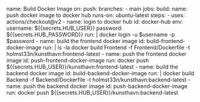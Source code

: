 name: Build Docker Image
on:
  push:
    branches:
      - main
jobs:
  build:
    name: push docker image to docker hub
    runs-on: ubuntu-latest
    steps:
      - uses: actions/checkout@v2
      - name: login to docker hub
        id: docker-hub
        env:
          username: ${{secrets.HUB_USER}}
          password: ${{secrets.HUB_PASSWORD}}
        run: |
          docker login -u $username -p $password
      - name: build the frontend docker image
        id: build-frontend-docker-image
        run: |
          ls -la
          docker build Frontend -f Frontend/Dockerfile -t holmst33n/kunsthavn:frontend-latest
      - name: push the frontend docker image
        id: push-frontend-docker-image
        run: docker push ${{secrets.HUB_USER}}/kunsthavn:frontend-latest
      - name: build the backend docker image
        id: build-backend-docker-image
        run: |
          docker build Backend -f Backend/Dockerfile -t holmst33n/kunsthavn:backend-latest
      - name: push the backend docker image
        id: push-backend-docker-image
        run: docker push ${{secrets.HUB_USER}}/kunsthavn:backend-latest
